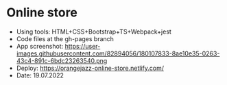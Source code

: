 # Online store
- Using tools: HTML+CSS+Bootstrap+TS+Webpack+jest
- Code files at the gh-pages branch
- App screenshot: https://user-images.githubusercontent.com/82894056/180107833-8ae10e35-0263-43c4-891c-6bdc23263540.png
- Deploy: https://orangejazz-online-store.netlify.com/
- Date: 19.07.2022